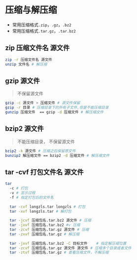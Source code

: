 # 压缩与解压缩

* 常用压缩格式`.zip`，`.gz`，`.bz2`
* 常用压缩格式`.tar.gz`，`.tar.bz2`  

## zip 压缩文件名 源文件

```bash
zip -r 压缩文件名 源文件
unzip 文件名 # 解压缩
```
	
## gzip 源文件

> 不保留源文件  

```bash
gzip -c 源文件 > 压缩文件 # 源文件保留
gzip -r 目录 # 压缩目录下的所有子文件,但是不能压缩目录
gunzip 压缩文件  == gzip -d 压缩文件 # 解压缩文件
```
	
## bzip2 源文件

> 不能压缩目录， 不保留源文件  

```bash
bzip2 -k 源文件 # 压缩之后保留原文件
bunzip2 解压缩文件 == bzip2 -d 压缩文件 # 解压缩文件
```

	
## tar -cvf  打包文件名 源文件

```bash
tar 
  -c # 打包
  -v # 显示过程
  -f # 指定打包后的文件名
  
  tar -cvf longzls.tar longzls # 打包
  tar -xvf longzls.tar # 解打包
  
  tar -jcvf 压缩包名.tar.bz2 源文件 # 压缩
  tar -jxvf 压缩包名.tar.bz2 #v 压缩
  tar -zcvf 压缩包名.tar.gz 源文件	# 压缩
  tar -zxvf 压缩包名.tar.gz # 解压缩
  
  tar -jxvf 压缩包名.tar.bz2 -C 目标文件	# 指定解压缩位置
  tar -zcvf 压缩包名.tar.gz 源文件 源文件 # 压缩多个目录或者文件
  tar -ztvf 压缩包名.tar.gz # 查看压缩文件，不解压缩
```